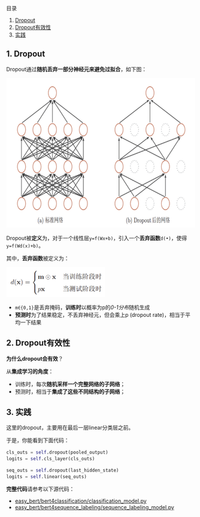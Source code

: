 目录
1. [Dropout](#1-dropout)
2. [Dropout有效性](#2-dropout有效性)
3. [实践](#3-实践)

## 1. Dropout
Dropout通过**随机丢弃一部分神经元来避免过拟合**，如下图：

<img height="400" src="images/dropout.png"/>

Dropout被**定义**为，对于一个线性层`y=f(Wx+b)`，引入一个**丢弃函数**`d(•)`，使得`y=f(Wd(x)+b)`。

其中，**丢弃函数**被定义为：

<img height="80" src="images/dropout-drop-func.png"/>

- `m∈{0,1}`是丢弃掩码，**训练时**以概率为p的*0-1分布*随机生成
- **预测时**为了结果稳定，不丢弃神经元，但会乘上p (dropout rate)，相当于平均一下结果

## 2. Dropout有效性
**为什么dropout会有效**？

从**集成学习的角度**：
- 训练时，每次**随机采样一个完整网络的子网络**；
- 预测时，相当于**集成了这些不同结构的子网络**；

## 3. 实践
这里的dropout，主要用在最后一层linear分类层之前。

于是，你能看到下面代码：
```python
cls_outs = self.dropout(pooled_output)
logits = self.cls_layer(cls_outs)
```
```python
seq_outs = self.dropout(last_hidden_state)
logits = self.linear(seq_outs)
```

**完整代码**请参考以下源代码：
- [easy_bert/bert4classification/classification_model.py](https://github.com/waking95/easy-bert/blob/main/easy_bert/bert4classification/classification_model.py)
- [easy_bert/bert4sequence_labeling/sequence_labeling_model.py](https://github.com/waking95/easy-bert/blob/main/easy_bert/bert4sequence_labeling/sequence_labeling_model.py)